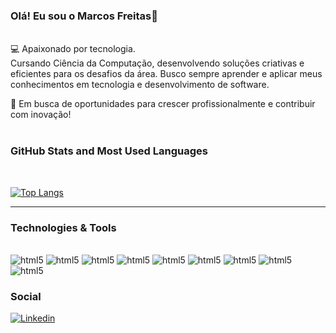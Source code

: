 ### Olá! Eu sou o Marcos Freitas👋


<br>💻 Apaixonado por tecnologia.</br>
Cursando Ciência da Computação, desenvolvendo soluções criativas e eficientes para os desafios da área. Busco sempre aprender e aplicar meus conhecimentos em tecnologia e desenvolvimento de software.

🚀 Em busca de oportunidades para crescer profissionalmente e contribuir com inovação!<br></br>




### GitHub Stats and Most Used Languages
<br> 

<!-- ![Marcos GitHub stats](https://github-readme-stats.vercel.app/api?username=TheNullP&show_icons=true&theme=dracula) -->

[![Top Langs](https://github-readme-stats.vercel.app/api/top-langs/?username=TheNullP&layout=compact)](https://github.com/anuraghazra/github-readme-stats)
</br>
<hr> 

### Technologies & Tools
<div style="display: inline-block"><br/> 
    <img aling="cemter" alt= "html5" src="https://img.shields.io/badge/GIT-E44C30?style=for-the-badge&logo=git&logoColor=white"/>
    <img aling="cemter" alt= "html5" src="https://img.shields.io/badge/GitHub-100000?style=for-the-badge&logo=github&logoColor=white"/>
    <img aling="cemter" alt= "html5" src="https://img.shields.io/badge/javascript-%23323330.svg?style=for-the-badge&logo=javascript&logoColor=%23F7DF1E"/>
    <img aling="cemter" alt= "html5" src="https://img.shields.io/badge/Python-14354C?style=for-the-badge&logo=python&logoColor=white"/>
    <img aling="center" alt="html5" src="https://img.shields.io/badge/FastAPI-005571?style=for-the-badge&logo=fastapi"/>
    <img aling="center" alt="html5" src="https://img.shields.io/badge/postgres-%23316192.svg?style=for-the-badge&logo=postgresql&logoColor=white"/>
    <img aling="center" alt="html5" src="https://img.shields.io/badge/mysql-4479A1.svg?style=for-the-badge&logo=mysql&logoColor=white"/>
    <img aling="center" alt="html5" src="https://img.shields.io/badge/docker-%230db7ed.svg?style=for-the-badge&logo=docker&logoColor=white"/>
    <img aling="center" alt="html5" src="https://img.shields.io/badge/NeoVim-%2357A143.svg?&style=for-the-badge&logo=neovim&logoColor=white"/>

</div>

### Social

[![Linkedin](https://img.shields.io/badge/LinkedIn-0077B5?style=for-the-badge&logo=linkedin&logoColor=white)](https://www.linkedin.com/in/marcosfreitas0)

